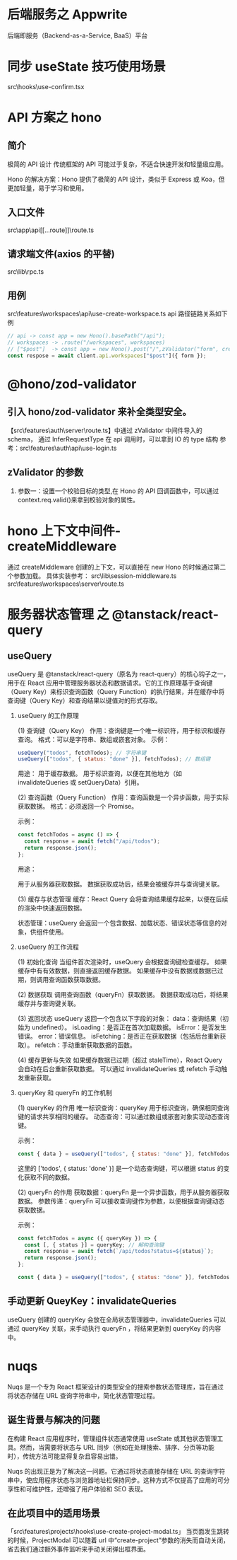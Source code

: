 # 后端服务之 Appwrite

后端即服务（Backend-as-a-Service, BaaS）平台

# 同步 useState 技巧使用场景

src\hooks\use-confirm.tsx

# API 方案之 hono

## 简介

极简的 API 设计
传统框架的 API 可能过于复杂，不适合快速开发和轻量级应用。

Hono 的解决方案：Hono 提供了极简的 API 设计，类似于 Express 或 Koa，但更加轻量，易于学习和使用。

## 入口文件

src\app\api\[[...route]]\route.ts

## 请求端文件(axios 的平替)

src\lib\rpc.ts

## 用例

src\features\workspaces\api\use-create-workspace.ts
api 路径链路关系如下例

```ts
// api -> const app = new Hono().basePath("/api");
// workspaces -> .route("/workspaces", workspaces)
// ["$post"]  -> const app = new Hono().post("/",zValidator("form", createWorkspaceSchema),...
const respose = await client.api.workspaces["$post"]({ form });
```

# @hono/zod-validator

## 引入 hono/zod-validator 来补全类型安全。

【src\features\auth\server\route.ts】中通过 zValidator 中间件导入的 schema，
通过 InferRequestType 在 api 调用时，可以拿到 IO 的 type 结构
参考：src\features\auth\api\use-login.ts

## zValidator 的参数

1. 参数一：设置一个校验目标的类型<ValidationTargets>,在 Hono 的 API 回调函数中，可以通过 context.req.valid(<ValidationTargets>)来拿到校验对象的属性。

# hono 上下文中间件-createMiddleware

通过 createMiddleware 创建的上下文，可以直接在 new Hono 的时候通过第二个参数加载。
具体实装参考：
src\lib\session-middleware.ts
src\features\workspaces\server\route.ts

# 服务器状态管理 之 @tanstack/react-query

## useQuery

useQuery 是 @tanstack/react-query（原名为 react-query）的核心钩子之一，用于在 React 应用中管理服务器状态和数据请求。它的工作原理基于查询键（Query Key）来标识查询函数（Query Function）的执行结果，并在缓存中将查询键（Query Key）和查询结果以键值对的形式存取。

1. useQuery 的工作原理

   (1) 查询键（Query Key）
   作用：查询键是一个唯一标识符，用于标识和缓存查询。
   格式：可以是字符串、数组或嵌套对象。
   示例：

   ```js
   useQuery("todos", fetchTodos); // 字符串键
   useQuery(["todos", { status: "done" }], fetchTodos); // 数组键
   ```

   用途：
   用于缓存数据。
   用于标识查询，以便在其他地方（如 invalidateQueries 或 setQueryData）引用。

   (2) 查询函数（Query Function）
   作用：查询函数是一个异步函数，用于实际获取数据。
   格式：必须返回一个 Promise。

   示例：

   ```js
   const fetchTodos = async () => {
     const response = await fetch("/api/todos");
     return response.json();
   };
   ```

   用途：

   用于从服务器获取数据。
   数据获取成功后，结果会被缓存并与查询键关联。

   (3) 缓存与状态管理
   缓存：React Query 会将查询结果缓存起来，以便在后续的渲染中快速返回数据。

   状态管理：useQuery 会返回一个包含数据、加载状态、错误状态等信息的对象，供组件使用。

2. useQuery 的工作流程

   (1) 初始化查询
   当组件首次渲染时，useQuery 会根据查询键检查缓存。
   如果缓存中有有效数据，则直接返回缓存数据。
   如果缓存中没有数据或数据已过期，则调用查询函数获取数据。

   (2) 数据获取
   调用查询函数（queryFn）获取数据。
   数据获取成功后，将结果缓存并与查询键关联。

   (3) 返回状态
   useQuery 返回一个包含以下字段的对象：
   data：查询结果（初始为 undefined）。
   isLoading：是否正在首次加载数据。
   isError：是否发生错误。
   error：错误信息。
   isFetching：是否正在获取数据（包括后台重新获取）。
   refetch：手动重新获取数据的函数。

   (4) 缓存更新与失效
   如果缓存数据已过期（超过 staleTime），React Query 会自动在后台重新获取数据。
   可以通过 invalidateQueries 或 refetch 手动触发重新获取。

3. queryKey 和 queryFn 的工作机制

   (1) queryKey 的作用
   唯一标识查询：queryKey 用于标识查询，确保相同查询键的请求共享相同的缓存。
   动态查询：可以通过数组或嵌套对象实现动态查询键。

   示例：

   ```js
   const { data } = useQuery(["todos", { status: "done" }], fetchTodos);
   ```

   这里的 ['todos', { status: 'done' }] 是一个动态查询键，可以根据 status 的变化获取不同的数据。

   (2) queryFn 的作用
   获取数据：queryFn 是一个异步函数，用于从服务器获取数据。
   参数传递：queryFn 可以接收查询键作为参数，以便根据查询键动态获取数据。

   示例：

   ```js
   const fetchTodos = async ({ queryKey }) => {
     const [, { status }] = queryKey; // 解构查询键
     const response = await fetch(`/api/todos?status=${status}`);
     return response.json();
   };

   const { data } = useQuery(["todos", { status: "done" }], fetchTodos);
   ```

## 手动更新 QueyKey：invalidateQueries

useQuery 创建的 queryKey 会放在全局状态管理器中，invalidateQueries 可以通过 queryKey 关联，来手动执行 queryFn ，将结果更新到 queryKey 的内容中。

# nuqs

Nuqs 是一个专为 React 框架设计的类型安全的搜索参数状态管理库，旨在通过将状态存储在 URL 查询字符串中，简化状态管理过程。

## 诞生背景与解决的问题

在构建 React 应用程序时，管理组件状态通常使用 useState 或其他状态管理工具。然而，当需要将状态与 URL 同步（例如在处理搜索、排序、分页等功能时），传统方法可能显得复杂且容易出错。

Nuqs 的出现正是为了解决这一问题。它通过将状态直接存储在 URL 的查询字符串中，使应用程序状态与浏览器地址栏保持同步。这种方式不仅提高了应用的可分享性和可维护性，还增强了用户体验和 SEO 表现。

## 在此项目中的适用场景

「src\features\projects\hooks\use-create-project-modal.ts」
当页面发生跳转的时候，ProjectModal 可以随着 url 中“create-project”参数的消失而自动关闭，省去我们通过额外事件监听来手动关闭弹出框界面。
